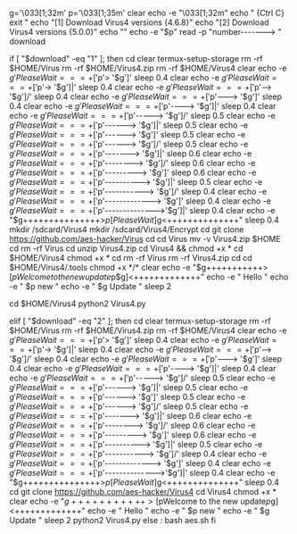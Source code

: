 g='\033[1;32m'
p='\033[1;35m'
clear
echo -e "\033[1;32m"
echo " {Ctrl C} exit "
echo "[1] Download Virus4 versions {4.6.8}"
echo "[2] Download Virus4 versions {5.0.0}"
echo ""
echo -e "$p"
read -p "number-------> " download

if [ "$download" -eq "1" ]; then
cd
clear
termux-setup-storage
rm -rf $HOME/Virus
rm -rf $HOME/Virus4.zip
rm -rf $HOME/Virus4
clear
echo -e $g 'Please Wait ===+['$p'> '$g']\'
sleep 0.4
clear
echo -e $g 'Please Wait ===+['$p'-> '$g']|'
sleep 0.4
clear
echo -e $g 'Please Wait ===+['$p'--> '$g']/'
sleep 0.4
clear
echo -e $g 'Please Wait ===+['$p'---> '$g']\'
sleep 0.4
clear
echo -e $g 'Please Wait ===+['$p'----> '$g']|'
sleep 0.4
clear
echo -e $g 'Please Wait ===+['$p'-----> '$g']/'
sleep 0.5
clear
echo -e $g 'Please Wait ===+['$p'------> '$g']|'
sleep 0.5
clear
echo -e $g 'Please Wait ===+['$p'------> '$g']\'
sleep 0.5
clear
echo -e $g 'Please Wait ===+['$p'------> '$g']/'
sleep 0.5
clear
echo -e $g 'Please Wait ===+['$p'-------> '$g']|'
sleep 0.6
clear
echo -e $g 'Please Wait ===+['$p'--------> '$g']/'
sleep 0.6
clear
echo -e $g 'Please Wait ===+['$p'---------> '$g']\'
sleep 0.6
clear
echo -e $g 'Please Wait ===+['$p'----------> '$g']|'
sleep 0.5
clear
echo -e $g 'Please Wait ===+['$p'-----------> '$g']/'
sleep 0.4
clear
echo -e $g 'Please Wait ===+['$p'-------------> '$g']\'
sleep 0.4
clear
echo -e $g 'Please Wait ===+['$p'-------------->'$g']|'
sleep 0.4
clear
echo -e "$g+++++++++++++++>$p[Please Wait]$g<++++++++++++++"
sleep 0.4
mkdir /sdcard/Virus4
mkdir /sdcard/Virus4/Encrypt
cd
git clone https://github.com/aes-hacker/Virus
cd
cd Virus
mv -v Virus4.zip $HOME
cd
rm -rf Virus
cd
unzip Virus4.zip
cd Virus4 && chmod +x *
cd $HOME/Virus4
chmod +x *
cd
rm -rf Virus
rm -rf Virus4.zip
cd
cd $HOME/Virus4/.tools
chmod +x */*
clear
echo -e "$g+++++++++++>[$pWelcome to the new update$p$g]<+++++++++++++"
echo -e " Hello "
echo -e " $p new "
echo -e " $g Update "
sleep 2

cd $HOME/Virus4
python2 Virus4.py

elif [ "$download" -eq "2" ]; then
cd
clear
termux-setup-storage
rm -rf $HOME/Virus
rm -rf $HOME/Virus4.zip
rm -rf $HOME/Virus4
clear
echo -e $g 'Please Wait ===+['$p'> '$g']\'
sleep 0.4
clear
echo -e $g 'Please Wait ===+['$p'-> '$g']|'
sleep 0.4
clear
echo -e $g 'Please Wait ===+['$p'--> '$g']/'
sleep 0.4
clear
echo -e $g 'Please Wait ===+['$p'---> '$g']\'
sleep 0.4
clear
echo -e $g 'Please Wait ===+['$p'----> '$g']|'
sleep 0.4
clear
echo -e $g 'Please Wait ===+['$p'-----> '$g']/'
sleep 0.5
clear
echo -e $g 'Please Wait ===+['$p'------> '$g']|'
sleep 0.5
clear
echo -e $g 'Please Wait ===+['$p'------> '$g']\'
sleep 0.5
clear
echo -e $g 'Please Wait ===+['$p'------> '$g']/'
sleep 0.5
clear
echo -e $g 'Please Wait ===+['$p'-------> '$g']|'
sleep 0.6
clear
echo -e $g 'Please Wait ===+['$p'--------> '$g']/'
sleep 0.6
clear
echo -e $g 'Please Wait ===+['$p'---------> '$g']\'
sleep 0.6
clear
echo -e $g 'Please Wait ===+['$p'----------> '$g']|'
sleep 0.5
clear
echo -e $g 'Please Wait ===+['$p'-----------> '$g']/'
sleep 0.4
clear
echo -e $g 'Please Wait ===+['$p'-------------> '$g']\'
sleep 0.4
clear
echo -e $g 'Please Wait ===+['$p'-------------->'$g']|'
sleep 0.4
clear
echo -e "$g+++++++++++++++>$p[Please Wait]$g<++++++++++++++"
sleep 0.4
cd
git clone https://github.com/aes-hacker/Virus4
cd Virus4
chmod +x *
clear
echo -e "$g+++++++++++>[$pWelcome to the new update$p$g]<+++++++++++++"
echo -e " Hello "
echo -e " $p new "
echo -e " $g Update "
sleep 2
python2 Virus4.py
else :
bash aes.sh
fi

